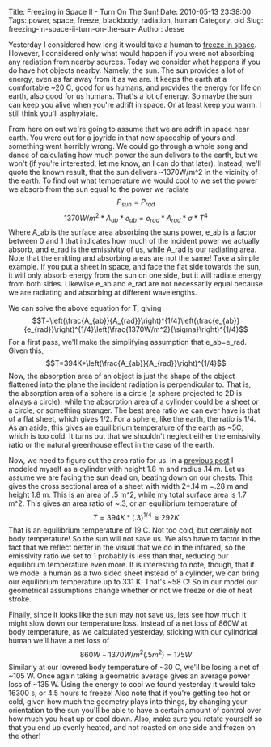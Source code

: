 Title: Freezing in Space II - Turn On The Sun!
Date: 2010-05-13 23:38:00
Tags: power, space, freeze, blackbody, radiation, human
Category: old
Slug: freezing-in-space-ii-turn-on-the-sun-
Author: Jesse


Yesterday I considered how long it would take a human to <a href="http://thevirtuosi.blogspot.com/2010/05/freezing-in-space-i-blackest-night.html">freeze in space</a>.  However, I considered only what would happen if you were not absorbing any radiation from nearby sources.  Today we consider what happens if you do have hot objects nearby.  Namely, the sun.  The sun provides a lot of energy, even as far away from it as we are.  It keeps the earth at a comfortable ~20 C, good for us humans, and provides the energy for life on earth, also good for us humans.  That's a lot of energy.  So maybe the sun can keep you alive when you're adrift in space.  Or at least keep you warm.  I still think you'll asphyxiate.

<a name='more'></a>From here on out we're going to assume that we are adrift in space near earth.  You were out for a joyride in that new spaceship of yours and something went horribly wrong.  We could go through a whole song and dance of calculating how much power the sun delivers to the earth, but we won't (if you're interested, let me know, an I can do that later).  Instead, we'll quote the known result, that the sun delivers ~1370W/m^2 in the vicinity of the earth.  To find out what temperature we would cool to we set the power we absorb from the sun equal to the power we radiate
$$P_{sun}=P_{rad}$$
$$1370W/m^2*A_{ab}*e_{ab}=e_{rad}*A_{rad}*\sigma*T^4$$
Where A_ab is the surface area absorbing the suns power, e_ab is a factor between 0 and 1 that indicates how much of the incident power we actually absorb, and e_rad is the emissivity of us, while A_rad is our radiating area.  Note that the emitting and absorbing areas are not the same!  Take a simple example.  If you put a sheet in space, and face the flat side towards the sun, it will only absorb energy from the sun on one side, but it will radiate energy from both sides.  Likewise e_ab and e_rad are not necessarily equal because we are radiating and absorbing at different wavelengths.

We can solve the above equation for T, giving
$$T=\left(\frac{A_{ab}}{A_{rad}}\right)^{1/4}\left(\frac{e_{ab}}{e_{rad}}\right)^{1/4}\left(\frac{1370W/m^2}{\sigma}\right)^{1/4}$$
For a first pass, we'll make the simplifying assumption that e_ab=e_rad.  Given this,
$$T=394K*\left(\frac{A_{ab}}{A_{rad}}\right)^{1/4}$$
Now, the absorption area of an object is just the shape of the object flattened into the plane the incident radiation is perpendicular to.  That is, the absorption area of a sphere is a circle (a sphere projected to 2D is always a circle), while the absorption area of a cylinder could be a sheet or a circle, or something stranger.  The best area ratio we can ever have is that of a flat sheet, which gives 1/2.  For a sphere, like the earth, the ratio is 1/4.  As an aside, this gives an equilibrium temperature of the earth as ~5C, which is too cold.  It turns out that we shouldn't neglect either the emissivity ratio or the natural greenhouse effect in the case of the earth.

Now, we need to figure out the area ratio for us.  In a <a href="http://thevirtuosi.blogspot.com/2010/05/human-radiation.html">previous post</a> I modeled myself as a cylinder with height 1.8 m and radius .14 m.  Let us assume we are facing the sun dead on, beating down on our chests.  This gives the cross sectional area of a sheet with width 2*.14 m =.28 m and height 1.8 m.  This is an area of .5 m^2, while my total surface area is 1.7 m^2.  This gives an area ratio of ~.3, or an equilibrium temperature of
$$T=394K*(.3)^{1/4}\approx292K$$
That is an equilibrium temperature of 19 C.  Not too cold, but certainly not body temperature!  So the sun will not save us.  We also have to factor in the fact that we reflect better in the visual that we do in the infrared, so the emissivity ratio we set to 1 probably is less than that, reducing our equilibrium temperature even more.  It is interesting to note, though, that if we model a human as a two sided sheet instead of a cylinder, we can bring our equilibrium temperature up to 331 K.  That's ~58 C!  So in our model our geometrical assumptions change whether or not we freeze or die of heat stroke.

Finally, since it looks like the sun may not save us, lets see how much it might slow down our temperature loss.  Instead of a net loss of 860W at body temperature, as we calculated yesterday, sticking with our cylindrical human we'll have a net loss of
$$860W-1370W/m^2(.5m^2)=175W$$
Similarly at our lowered body temperature of ~30 C, we'll be losing a net of ~105 W.  Once again taking a geometric average gives an average power loss of ~135 W.  Using the energy to cool we found yesterday it would take 16300 s, or 4.5 hours to freeze!  Also note that if you're getting too hot or cold, given how much the geometry plays into things, by changing your orientation to the sun you'll be able to have a certain amount of control over how much you heat up or cool down.  Also, make sure you rotate yourself so that you end up evenly heated, and not roasted on one side and frozen on the other!
